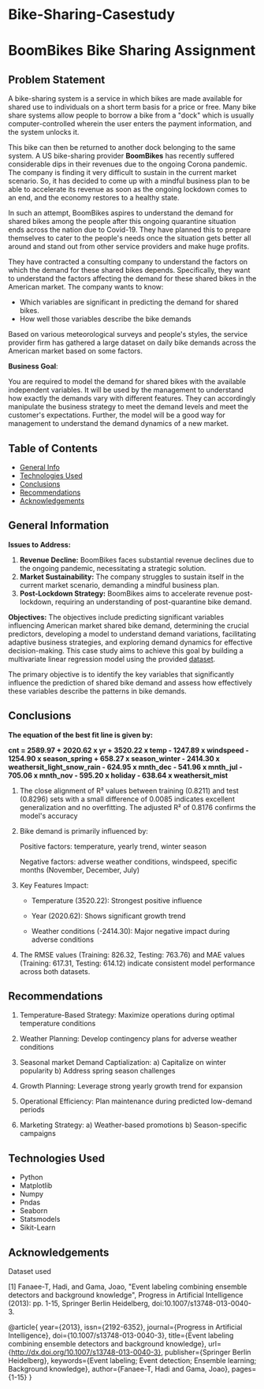 # Bike-Sharing-Casestudy

# BoomBikes Bike Sharing Assignment

[](https://github.com/bramhanayaghea/Bike-Sharing-Casestudy/blob/main/README.md#Bike-Sharing-Casestudy)

## **Problem Statement**

[](https://github.com/bramhanayaghea/Bike-Sharing-Casestudy/blob/main/README.md#problem-statement)

A bike-sharing system is a service in which bikes are made available for shared use to individuals on a short term basis for a price or free. Many bike share systems allow people to borrow a bike from a "dock" which is usually computer-controlled wherein
 the user enters the payment information, and the system unlocks it. 


This bike can then be returned to another dock belonging to the same 
system. A US bike-sharing provider **BoomBikes** has recently suffered considerable dips in their revenues due to the ongoing Corona pandemic. The company is finding it very difficult to sustain in the current market scenario. So, it has decided to come up 
with a mindful business plan to be able to accelerate its revenue as soon as the ongoing lockdown comes to an end, and the economy restores to a healthy state. 

In such an attempt, BoomBikes aspires to understand the demand for shared bikes 
among the people after this ongoing quarantine situation ends across the nation due to Covid-19. They have planned this to prepare themselves to cater to the people's needs once the situation gets better all around and stand out from other service providers and make huge profits.

They have contracted a consulting company to understand the factors on which
 the demand for these shared bikes depends. Specifically, they want to understand the factors affecting the demand for these shared bikes in the American market. The company wants to know:

- Which variables are significant in predicting the demand for shared bikes.
- How well those variables describe the bike demands

Based on various meteorological surveys and people's styles, the service provider firm has gathered a large dataset on daily bike demands across the American market based on some factors.

**Business Goal**:

You are required to model the demand for shared bikes with the available independent variables. It will be used by the management to understand how exactly the demands vary with different features. They can accordingly manipulate the business strategy to meet the demand levels and meet the customer's expectations. Further, the model will be a good way for management to understand the demand dynamics of a new market.

## Table of Contents

[](https://github.com/bramhanayaghea/Bike-Sharing-Casestudy/blob/main/README.md#table-of-contents)

- [General Info](https://github.com/bramhanayaghea/Bike-Sharing-Casestudy/blob/main/README.md#general-information)
- [Technologies Used](https://github.com/bramhanayaghea/Bike-Sharing-Casestudy/blob/main/README.md#technologies-used)
- [Conclusions](https://github.com/bramhanayaghea/Bike-Sharing-Casestudy/blob/main/README.md#conclusions)
- [Recommendations](https://github.com/bramhanayaghea/Bike-Sharing-Casestudy/blob/main/README.md#recommendations)
- [Acknowledgements](https://github.com/bramhanayaghea/Bike-Sharing-Casestudy/blob/main/README.md#acknowledgements)

## General Information

[](https://github.com/bramhanayaghea/Bike-Sharing-Casestudy/blob/main/README.md#general-information)

**Issues to Address:**

1. **Revenue Decline:** BoomBikes faces substantial revenue declines due to the ongoing pandemic, necessitating a strategic solution.
2. **Market Sustainability:** The company struggles to sustain itself in the current market scenario, demanding a mindful business plan.
3. **Post-Lockdown Strategy:** BoomBikes aims to accelerate revenue post-lockdown, requiring an understanding of post-quarantine bike demand.

**Objectives:** The objectives include predicting significant variables influencing 
American market shared bike demand, determining the crucial predictors, 
developing a model to understand demand variations, facilitating 
adaptive business strategies, and exploring demand dynamics for 
effective decision-making. This case study aims to achieve this goal by 
building a multivariate linear regression model using the provided [dataset](https://github.com/bramhanayaghea/Bike-Sharing-Casestudy/blob/main/day.csv).

The primary objective is to identify the key variables 
that significantly influence the prediction of shared bike demand and 
assess how effectively these variables describe the patterns in bike 
demands.

## Conclusions

[](https://github.com/bramhanayaghea/Bike-Sharing-Casestudy/blob/main/README.md#conclusions)

**The equation of the best fit line is given by:**

****cnt = 2589.97 + 2020.62 x yr + 3520.22 x temp - 
1247.89 x windspeed - 1254.90 x season_spring + 658.27 x season_winter -
 2414.30 x weathersit_light_snow_rain - 624.95 x mnth_dec - 541.96 x 
mnth_jul - 705.06 x mnth_nov - 595.20 x holiday - 638.64 x 
weathersit_mist****

1) The close alignment of R² values between training (0.8211) and 
   test (0.8296) sets with a small difference of 0.0085 indicates excellent
   generalization and no overfitting. The adjusted R² of 0.8176 confirms 
   the model's accuracy

2) Bike demand is primarily influenced by:
   
   Positive factors: temperature, yearly trend, winter season
   
   Negative factors: adverse weather conditions, windspeed, specific months (November, December, July)
   
3) Key Features Impact:
   - Temperature (3520.22): Strongest positive influence
   
   - Year (2020.62): Shows significant growth trend
   
   - Weather conditions (-2414.30): Major negative impact during adverse conditions
 4) The RMSE values (Training: 826.32, Testing: 763.76) and MAE values (Training: 617.31, Testing: 614.12) indicate consistent model performance across both datasets.
   
   

## Recommendations

[](https://github.com/bramhanayaghea/Bike-Sharing-Casestudy/blob/main/README.md#recommendations)

  1. Temperature-Based Strategy: Maximize operations during optimal temperature conditions
  
  2. Weather Planning: Develop contingency plans for adverse weather conditions
  
  3. Seasonal market Demand Captialization:
      a) Capitalize on winter popularity
      b) Address spring season challenges
  4. Growth Planning: Leverage strong yearly growth trend for expansion
  
  5. Operational Efficiency: Plan maintenance during predicted low-demand periods
  
  6. Marketing Strategy:
     a) Weather-based promotions
     b) Season-specific campaigns

## Technologies Used

[](https://github.com/bramhanayaghea/Bike-Sharing-Casestudy/blob/main/README.md#technologies-used)

- Python
- Matplotlib
- Numpy
- Pndas
- Seaborn
- Statsmodels
- Sikit-Learn

## Acknowledgements
[](https://github.com/bramhanayaghea/Bike-Sharing-Casestudy/blob/main/README.md#acknowledgements)
Dataset used

[1] Fanaee-T, Hadi, and Gama, Joao, "Event labeling combining ensemble detectors and background knowledge", Progress in Artificial Intelligence (2013): pp. 1-15, Springer Berlin Heidelberg, doi:10.1007/s13748-013-0040-3.

@article{
    year={2013},
    issn={2192-6352},
    journal={Progress in Artificial Intelligence},
    doi={10.1007/s13748-013-0040-3},
    title={Event labeling combining ensemble detectors and background knowledge},
    url={http://dx.doi.org/10.1007/s13748-013-0040-3},
    publisher={Springer Berlin Heidelberg},
    keywords={Event labeling; Event detection; Ensemble learning; Background knowledge},
    author={Fanaee-T, Hadi and Gama, Joao},
    pages={1-15}
}
